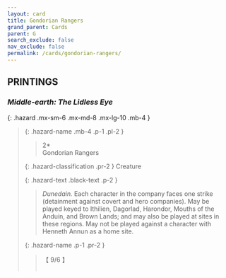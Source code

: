 ```yaml
---
layout: card
title: Gondorian Rangers
grand_parent: Cards
parent: G
search_exclude: false
nav_exclude: false
permalink: /cards/gondorian-rangers/
---
```


## PRINTINGS


### _Middle-earth: The Lidless Eye_

{: .hazard .mx-sm-6 .mx-md-8 .mx-lg-10 .mb-4 }
> {: .hazard-name .mb-4 .p-1 .pl-2 }
> > <div class="hazard-mp">2*</div>
> > <div class="card-name">Gondorian Rangers</div>
>
> {: .hazard-classification .pr-2 }
> Creature
>
> {: .hazard-text .black-text .p-2 }
> > _Dunedain._ Each character in the company faces one strike (detainment against covert and hero companies). May be played keyed to Ithilien, Dagorlad, Harondor, Mouths of the Anduin, and Brown Lands; and may also be played at sites in these regions. May not be played against a character with Henneth Annun as a home site. 
>
> {: .hazard-name .p-1 .pr-2 }
> > <div class="card-shield">【 9/6 】</div>
> > <div class="card-corruption">&nbsp;</div>
